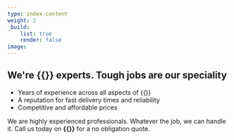 ```yaml
---
type: index-content
weight: 2
_build:
    list: true
    render: false
image:
---
```


## We're **{{<industry>}} experts**. Tough jobs are our speciality

+ Years of experience across all aspects of {{<industry>}}
+ A reputation for fast delivery times and reliability
+ Competitive and affordable prices

We are highly experienced professionals. Whatever the job, we can handle it. Call us today on **{{<mobile>}}** for a no obligation quote.
